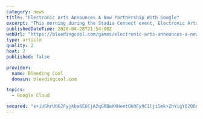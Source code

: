 ```yaml
---
category: news
title: "Electronic Arts Announces A New Partnership With Google"
excerpt: "This morning during the Stadia Connect event, Electronic Arts revealed that they have formed a new partnership with Google."
publishedDateTime: 2020-04-28T21:54:00Z
webUrl: "https://bleedingcool.com/games/electronic-arts-announces-a-new-partnership-with-google/"
type: article
quality: 2
heat: 2
published: false

provider:
  name: Bleeding Cool
  domain: bleedingcool.com

topics:
  - Google Cloud

secured: "e+iUGhrUO62FyjXba6E6CjA2qGRBaXKHeetOk0Ey9C1ljiSmk+ZhYigY020OnYp2//QVXybUhWFCAGocDzqF9LKg26lQuZXG9ZH7cmNGILhWIMr1Cj1WIqiQZWW/81el70b0jCb7hVRokSbvvwrOmdx8YOr4UL94KkcVg9T0CgYe0zvwPgw7bbd5TGmZldK/ouViBdDkLeWTSUbxmHaz3Z/Z6TI0Yok3tZK6er7HNE4XCFgotyYsyK6jyy26w2Ev8QsKiUJHV3yYA5hvVa/osUV66Yg9BWl8kgee7Z58l/q8GY2UW1vGgx85dtIg7F79CD6nVSI5Gxbm4XM+UhNZx3f/zl+KshjwYZpOgHEsE7K+EBbWlgoBDatDH5PAvqEuKpfR7Sp92+Uo8tioQ7VLTHCD+07V6RbGtAnZROSz/UeMuAnQBV3zMtjklLa9JlCLnDplCUDAbLFUA5ZrdqnAvvY9eVxZirelT1v7rNqrDcg=;0WV+PpK+p+Lo2Hz54QehIg=="
---
```


